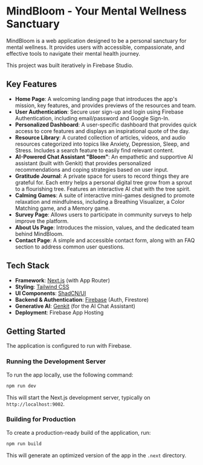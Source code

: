 # MindBloom - Your Mental Wellness Sanctuary

MindBloom is a web application designed to be a personal sanctuary for mental wellness. It provides users with accessible, compassionate, and effective tools to navigate their mental health journey.

This project was built iteratively in Firebase Studio.

## Key Features

- **Home Page**: A welcoming landing page that introduces the app's mission, key features, and provides previews of the resources and team.
- **User Authentication**: Secure user sign-up and login using Firebase Authentication, including email/password and Google Sign-In.
- **Personalized Dashboard**: A user-specific dashboard that provides quick access to core features and displays an inspirational quote of the day.
- **Resource Library**: A curated collection of articles, videos, and audio resources categorized into topics like Anxiety, Depression, Sleep, and Stress. Includes a search feature to easily find relevant content.
- **AI-Powered Chat Assistant "Bloom"**: An empathetic and supportive AI assistant (built with Genkit) that provides personalized recommendations and coping strategies based on user input.
- **Gratitude Journal**: A private space for users to record things they are grateful for. Each entry helps a personal digital tree grow from a sprout to a flourishing tree. Features an interactive AI chat with the tree spirit.
- **Calming Games**: A suite of interactive mini-games designed to promote relaxation and mindfulness, including a Breathing Visualizer, a Color Matching game, and a Memory game.
- **Survey Page**: Allows users to participate in community surveys to help improve the platform.
- **About Us Page**: Introduces the mission, values, and the dedicated team behind MindBloom.
- **Contact Page**: A simple and accessible contact form, along with an FAQ section to address common user questions.

## Tech Stack

- **Framework**: [Next.js](https://nextjs.org/) (with App Router)
- **Styling**: [Tailwind CSS](https://tailwindcss.com/)
- **UI Components**: [ShadCN/UI](https://ui.shadcn.com/)
- **Backend & Authentication**: [Firebase](https://firebase.google.com/) (Auth, Firestore)
- **Generative AI**: [Genkit](https://firebase.google.com/docs/genkit) (for the AI Chat Assistant)
- **Deployment**: Firebase App Hosting

## Getting Started

The application is configured to run with Firebase.

### Running the Development Server

To run the app locally, use the following command:

```bash
npm run dev
```

This will start the Next.js development server, typically on `http://localhost:9002`.

### Building for Production

To create a production-ready build of the application, run:

```bash
npm run build
```

This will generate an optimized version of the app in the `.next` directory.
